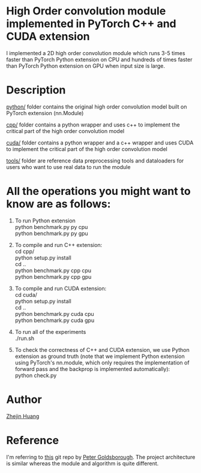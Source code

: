 # High Order convolution module implemented in PyTorch C++ and CUDA extension
I implemented a 2D high order convolution module which runs 3-5 times faster than PyTorch Python extension on CPU and hundreds of times faster than PyTorch Python extension on GPU when input size is large.  

# Description
[python/](https://github.com/YHHHCF/PyTorch_Extension/tree/master/python) folder contains the original high order convolution model built on PyTorch extension (nn.Module)  

[cpp/](https://github.com/YHHHCF/PyTorch_Extension/tree/master/cpp) folder contains a python wrapper and uses c++ to implement the critical part of the high order convolution model  

[cuda/](https://github.com/YHHHCF/PyTorch_Extension/tree/master/cuda) folder contains a python wrapper and a c++ wrapper and uses CUDA to implement the critical part of the high order convolution model  

[tools/](https://github.com/YHHHCF/PyTorch_Extension/tree/master/tools) folder are reference data preprocessing tools and dataloaders for users who want to use real data to run the module  

# All the operations you might want to know are as follows:  

1. To run Python extension  
python benchmark.py py cpu  
python benchmark.py py gpu  

2. To compile and run C++ extension:  
cd cpp/  
python setup.py install  
cd ..  
python benchmark.py cpp cpu  
python benchmark.py cpp gpu  

3. To compile and run CUDA extension:  
cd cuda/  
python setup.py install  
cd ..  
python benchmark.py cuda cpu  
python benchmark.py cuda gpu  

4. To run all of the experiments  
./run.sh  

5. To check the correctness of C++ and CUDA extension, we use Python extension as ground truth (note that we implement Python extension using PyTorch's nn.module, which only requires the implementation of forward pass and the backprop is implemented automatically):  
python check.py  

# Author
[Zhejin Huang](https://www.linkedin.com/in/zhejinh/)

# Reference
I'm referring to [this](https://github.com/pytorch/extension-cpp/tree/master/) git repo by [Peter Goldsborough](https://github.com/goldsborough). The project architecture is similar whereas the module and algorithm is quite different.  

